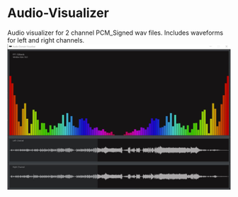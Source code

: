 # Audio-Visualizer
Audio visualizer for 2 channel PCM_Signed wav files.
Includes waveforms for left and right channels.
![Example Image](https://github.com/Conot-me/Audio-Visualizer/blob/master/src/vis-example.jpg)
